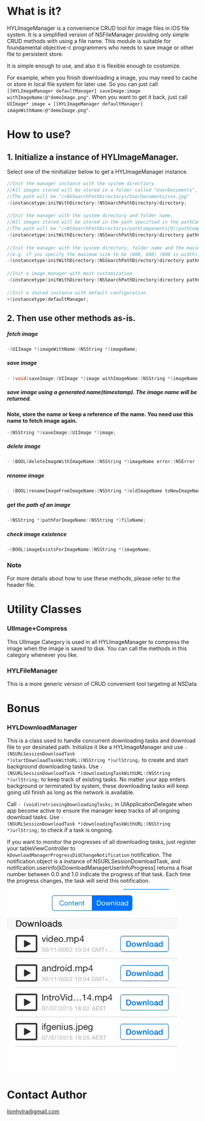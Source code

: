# What is it?

HYLImageManager is a convenience CRUD tool for image files in iOS file system. It is a simplified version of NSFileManager providing only simple CRUD methods with using a file name. This module is suitable for foundamental objective-c programmers who needs to save image or other file to persistent store. 

It is simple enough to use, and also it is flexible enough to costomize.

For example, when you finish downloading a image, you may need to cache or store in local file system for later use. So you can just call <code>[[HYLImageManager defaultManager] saveImage:image withImageName:@"demoImage.png"</code>. When you want to get it back, just call <code>UIImage* image = [[HYLImageManager defaultManager] imageWithName:@"demoImage.png"</code>.


# How to use?
## 1. Initialize a instance of HYLImageManager. 
Select one of the ninitializer below to get a HYLImageManager instance.
```objective-c
//Init the manager instance with the system directiory.
//All images stored will be stored in a folder called "UserDocuments", to its original size without thumbnail. It will not be compressed.
//The path will be "/<NSSearchPathDirectory>/UserDocuments/xxx.jpg"
-(instancetype)initWithDirectory:(NSSearchPathDirectory)directory;

//Init the manager with the system directory and folder name.
//All images stored will be stored in the path specified in the pathComponents, to its original size without thumbnail. It will not be compressed.
//The path will be "/<NSSearchPathDirectory>/pathComponents[0]/pathComponents[1]/pathComponents[2]/.../xxx.jpg"
-(instancetype)initWithDirectory:(NSSearchPathDirectory)directory pathComponents:(nullable NSArray *)pathComponents;

//Init the manager with the system directory, folder name and the maximum size of the image you want it be. When the image is saved to the disk, it will be resized to the maximum size you specify while keeping its ratio. If it's original size is smaller than the maximum size, it will not be resized.
//e.g. if you specify the maximum size to be (800, 600) (800 is width), and image's original size is (1000,1000), it will be resized to (600,600)
-(instancetype)initWithDirectory:(NSSearchPathDirectory)directory pathComponents:(NSArray *)pathComponents maxSize:(CGSize)maxSize;

//Init a image manager with most customization
-(instancetype)initWithDirectory:(NSSearchPathDirectory)directory pathComponents:(nullable NSArray *)pathComponents maxSize:(CGSize)maxSize thumbnailMaxSize:(CGSize)thumbnailMaxSize compressionQuality:(float)quality ignoreThumbnail:(BOOL)flag NS_DESIGNATED_INITIALIZER;

//Init a shared instance with default configuration.
+(instancetype)defaultManager;
```
## 2. Then use other methods as-is. 

##### fetch image
```objective-c
-(UIImage *)imageWithName:(NSString *)imageName;
```
##### save image 
```objective-c
- (void)saveImage:(UIImage *)image withImageName:(NSString *)imageName;
```
##### save image using a generated name(timestamp). The image name will be returned.
**Note, store the name or keep a reference of the name. You need use this name to fetch image again.**
```objective-c
-(NSString *)saveImage:(UIImage *)image;
```
##### delete image
```objective-c
- (BOOL)deleteImageWithImageName:(NSString *)imageName error:(NSError **)error;
```
##### rename image
```objective-c
- (BOOL)renameImageFromImageName:(NSString *)oldImageName toNewImageName:(NSString *)newImageName error:(NSError **)error;
```
##### get the path of an image
```objective-c
-(NSString *)pathForImageName:(NSString *)fileName;
```
##### check image existence
```objective-c
-(BOOL)imageExistsForImageName:(NSString *)imageName;
```

### Note
For more details about how to use these methods,  please refer to the header file.

# Utility Classes

### UIImage+Compress
This UIImage Category is used in all HYLImageManager to compress the image when the image is saved to disk. You can call the methods in this category whenever you like.

### HYLFileManager
This is a more generic version of CRUD convenient tool targeting at NSData.

# Bonus

### HYLDownloadManager
This is a class used to handle concurrent downloading tasks and download file to yor desinated path. Initialize it like a HYLImageManager and use <code>- (NSURLSessionDownloadTask *)startDownloadTaskWithURL:(NSString *)urlString;</code> to create and start background downloading tasks. Use <code>- (NSURLSessionDownloadTask *)downloadingTaskWithURL:(NSString *)urlString;</code> to keep track of existing tasks. No matter your app enters background or terminated by system, these downloading tasks will keep going util finish as long as the network is available. 

Call <code>- (void)retrievingDownloadingTasks;</code> in UIApplicationDelegate when app become active to ensure the manager keep tracks of all ongoing download tasks. Use <code>- (NSURLSessionDownloadTask *)downloadingTaskWithURL:(NSString *)urlString;</code> to check if a task is ongoing.

If you want to monitor the progresses of all downloading tasks, just register your tableViewController to <code>kDownloadManagerProgressDidChangeNotification</code> notification. The notification.object is a instance of NSURLSessionDownloadTask, and notification.userinfo[kDownloadManagerUserInfoProgress] returns a float number between 0.0 and 1.0 indicate the progress of that task. Each time the progress changes, the task will send this notification.

![Alt downloading](/downloading.gif)

# Contact Author
lionhylra@gmail.com

